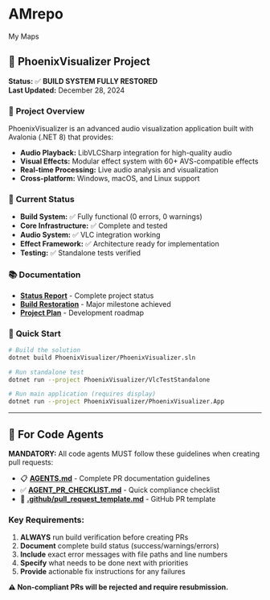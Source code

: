 # AMrepo
My Maps

## 🎵 PhoenixVisualizer Project

**Status:** ✅ **BUILD SYSTEM FULLY RESTORED**  
**Last Updated:** December 28, 2024  

### 🎯 **Project Overview**
PhoenixVisualizer is an advanced audio visualization application built with Avalonia (.NET 8) that provides:
- **Audio Playback:** LibVLCSharp integration for high-quality audio
- **Visual Effects:** Modular effect system with 60+ AVS-compatible effects
- **Real-time Processing:** Live audio analysis and visualization
- **Cross-platform:** Windows, macOS, and Linux support

### 🚀 **Current Status**
- **Build System:** ✅ Fully functional (0 errors, 0 warnings)
- **Core Infrastructure:** ✅ Complete and tested
- **Audio System:** ✅ VLC integration working
- **Effect Framework:** ✅ Architecture ready for implementation
- **Testing:** ✅ Standalone tests verified

### 📚 **Documentation**
- **[Status Report](./PHOENIXVISUALIZER_STATUS_REPORT.md)** - Complete project status
- **[Build Restoration](./BUILD_SYSTEM_RESTORATION_COMPLETE.md)** - Major milestone achieved
- **[Project Plan](./PROJECT_PHOENIX_PLAN.md)** - Development roadmap

### 🔧 **Quick Start**
```bash
# Build the solution
dotnet build PhoenixVisualizer/PhoenixVisualizer.sln

# Run standalone test
dotnet run --project PhoenixVisualizer/VlcTestStandalone

# Run main application (requires display)
dotnet run --project PhoenixVisualizer/PhoenixVisualizer.App
```

---

## 🤖 For Code Agents

**MANDATORY:** All code agents MUST follow these guidelines when creating pull requests:

- 📋 **[AGENTS.md](./AGENTS.md)** - Complete PR documentation guidelines
- ✅ **[AGENT_PR_CHECKLIST.md](./AGENT_PR_CHECKLIST.md)** - Quick compliance checklist  
- 📝 **[.github/pull_request_template.md](./.github/pull_request_template.md)** - GitHub PR template

### Key Requirements:
1. **ALWAYS** run build verification before creating PRs
2. **Document** complete build status (success/warnings/errors)
3. **Include** exact error messages with file paths and line numbers
4. **Specify** what needs to be done next with priorities
5. **Provide** actionable fix instructions for any failures

**⚠️ Non-compliant PRs will be rejected and require resubmission.**
